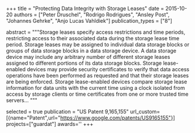 +++
title = "Protecting Data Integrity with Storage Leases"
date = 2015-10-20
authors = ["Peter Druschel", "Rodrigo Rodrigues", "Ansley Post", "Johannes Gehrke", "Anjo Lucas Vahldiek"]
publication_types = ["8"]

abstract = """Storage leases specify access restrictions and time periods, restricting access to their associated data during the storage lease time period. Storage leases may be assigned to individual data storage blocks or groups of data storage blocks in a data storage device. A data storage device may include any arbitrary number of different storage leases assigned to different portions of its data storage blocks. Storage lease-enabled devices may provide security certificates to verify that data access operations have been performed as requested and that their storage leases are being enforced. Storage lease-enabled devices compare storage lease information for data units with the current time using a clock isolated from access by storage clients or time certificates from one or more trusted time servers... """

selected = true
publication = "US Patent 9,165,155"
url_custom=[{name="Patent",url="https://www.google.com/patents/US9165155"}]
projects=["guardat"]
awards=''
+++

